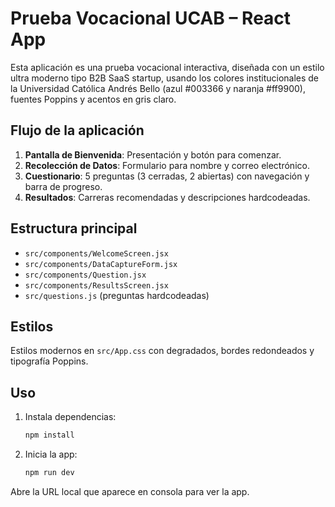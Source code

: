 # Prueba Vocacional UCAB – React App

Esta aplicación es una prueba vocacional interactiva, diseñada con un estilo ultra moderno tipo B2B SaaS startup, usando los colores institucionales de la Universidad Católica Andrés Bello (azul #003366 y naranja #ff9900), fuentes Poppins y acentos en gris claro.

## Flujo de la aplicación
1. **Pantalla de Bienvenida**: Presentación y botón para comenzar.
2. **Recolección de Datos**: Formulario para nombre y correo electrónico.
3. **Cuestionario**: 5 preguntas (3 cerradas, 2 abiertas) con navegación y barra de progreso.
4. **Resultados**: Carreras recomendadas y descripciones hardcodeadas.

## Estructura principal
- `src/components/WelcomeScreen.jsx`
- `src/components/DataCaptureForm.jsx`
- `src/components/Question.jsx`
- `src/components/ResultsScreen.jsx`
- `src/questions.js` (preguntas hardcodeadas)

## Estilos
Estilos modernos en `src/App.css` con degradados, bordes redondeados y tipografía Poppins.

## Uso
1. Instala dependencias:
   ```powershell
   npm install
   ```
2. Inicia la app:
   ```powershell
   npm run dev
   ```

Abre la URL local que aparece en consola para ver la app.

